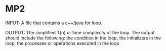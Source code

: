 # MP2

INPUT: A file that contains a c++/java for loop.

OUTPUT: The simplified T(n) or time complexity of the loop. The output should include the following:
the condition in the loop, the initializers in the loop, the processes or operations executed in the loop
